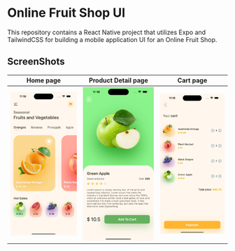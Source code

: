 # Online Fruit Shop UI

This repository contains a React Native project that utilizes Expo and TailwindCSS for building a mobile application UI for an Online Fruit Shop.

## ScreenShots

Home page | Product Detail page | Cart page
:-------------------------:|:-------------------------:|:-------------------------:
![](/screenshots/main.png) | ![](/screenshots/product-detail.png) | ![](/screenshots/cart-page.png)
